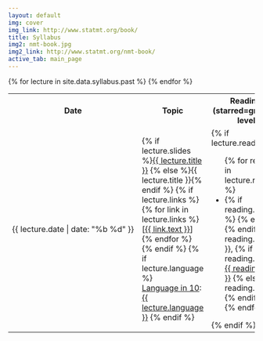 ```yaml
---
layout: default
img: cover
img_link: http://www.statmt.org/book/
title: Syllabus
img2: nmt-book.jpg
img2_link: http://www.statmt.org/nmt-book/
active_tab: main_page 
---
```


<table class="table table-striped"> 
  <tbody>
    <tr>
      <th nowrap>Date</th>
      <th>Topic</th>
      <th>Readings (starred=graduate level)</th>
    </tr>
    {% for lecture in site.data.syllabus.past %}
    <tr>
      <td nowrap>{{ lecture.date | date: "%b %d" }}</td>
      <td>
        {% if lecture.slides %}<a href="{{ lecture.slides }}">{{ lecture.title }}</a>
        {% else %}{{ lecture.title }}{% endif %}
      {% if lecture.links %}
	<br/>
        {% for link in lecture.links %}
	  [<a href="{{ link.url }}">{{ link.text }}</a>]
        {% endfor %}
      {% endif %}
  {% if lecture.language %}
	<br/><a href="lin10.html">Language in 10</a>: <a href="{{ lecture.language_slides }}">{{ lecture.language }}</a>
        {% endif %}
      </td>
      <td>
        {% if lecture.reading %}
          <ul class="fa-ul">
          {% for reading in lecture.reading %}
            <li>
            {% if reading.optional %}<i class="fa-li fa fa-star"> </i>
            {% else %}<i class="fa-li fa"> </i> {% endif %}
            {{ reading.author }},
            {% if reading.url %}
            <a href="{{ reading.url }}">{{ reading.title }}</a>
            {% else %}
            {{ reading.title }} 
            {% endif %}
            </li>
          {% endfor %}
          </ul>
        {% endif %}
      </td>
    </tr>
    {% endfor %}

  </tbody>
</table>

